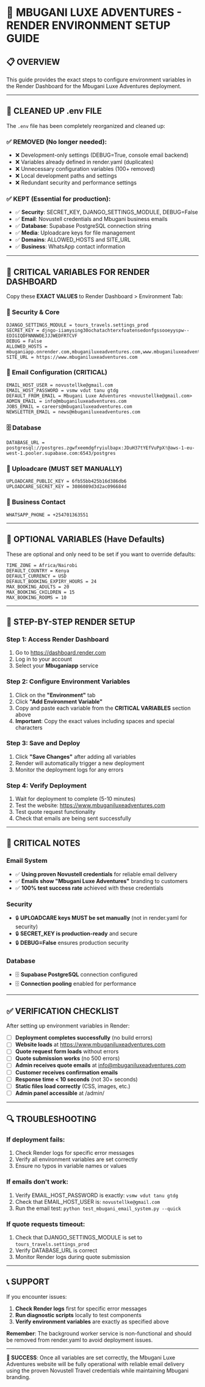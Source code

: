 # 🚀 MBUGANI LUXE ADVENTURES - RENDER ENVIRONMENT SETUP GUIDE

## 📋 **OVERVIEW**
This guide provides the exact steps to configure environment variables in the Render Dashboard for the Mbugani Luxe Adventures deployment.

---

## 🔧 **CLEANED UP .env FILE**

The `.env` file has been completely reorganized and cleaned up:

### **✅ REMOVED (No longer needed):**
- ❌ Development-only settings (DEBUG=True, console email backend)
- ❌ Variables already defined in render.yaml (duplicates)
- ❌ Unnecessary configuration variables (100+ removed)
- ❌ Local development paths and settings
- ❌ Redundant security and performance settings

### **✅ KEPT (Essential for production):**
- ✅ **Security**: SECRET_KEY, DJANGO_SETTINGS_MODULE, DEBUG=False
- ✅ **Email**: Novustell credentials and Mbugani business emails
- ✅ **Database**: Supabase PostgreSQL connection string
- ✅ **Media**: Uploadcare keys for file management
- ✅ **Domains**: ALLOWED_HOSTS and SITE_URL
- ✅ **Business**: WhatsApp contact information

---

## 🎯 **CRITICAL VARIABLES FOR RENDER DASHBOARD**

Copy these **EXACT VALUES** to Render Dashboard > Environment Tab:

### **🔐 Security & Core**
```
DJANGO_SETTINGS_MODULE = tours_travels.settings_prod
SECRET_KEY = djngo-iiamysing30ochatachterxfoatensedonfgssooeyyspw--EDIGIQDFNNNWDEJJJWEDFRTCVF
DEBUG = False
ALLOWED_HOSTS = mbuganiapp.onrender.com,mbuganiluxeadventures.com,www.mbuganiluxeadventures.com
SITE_URL = https://www.mbuganiluxeadventures.com
```

### **📧 Email Configuration (CRITICAL)**
```
EMAIL_HOST_USER = novustellke@gmail.com
EMAIL_HOST_PASSWORD = vsmw vdut tanu gtdg
DEFAULT_FROM_EMAIL = Mbugani Luxe Adventures <novustellke@gmail.com>
ADMIN_EMAIL = info@mbuganiluxeadventures.com
JOBS_EMAIL = careers@mbuganiluxeadventures.com
NEWSLETTER_EMAIL = news@mbuganiluxeadventures.com
```

### **🗄️ Database**
```
DATABASE_URL = postgresql://postgres.zgwfxeemdgfryiulbapx:JDuH37tYEfVuPpX!@aws-1-eu-west-1.pooler.supabase.com:6543/postgres
```

### **📁 Uploadcare (MUST SET MANUALLY)**
```
UPLOADCARE_PUBLIC_KEY = 6fb55bb425b16d386db6
UPLOADCARE_SECRET_KEY = 3086089d3d2ac096684d
```

### **📱 Business Contact**
```
WHATSAPP_PHONE = +254701363551
```

---

## 🔧 **OPTIONAL VARIABLES (Have Defaults)**

These are optional and only need to be set if you want to override defaults:

```
TIME_ZONE = Africa/Nairobi
DEFAULT_COUNTRY = Kenya
DEFAULT_CURRENCY = USD
DEFAULT_BOOKING_EXPIRY_HOURS = 24
MAX_BOOKING_ADULTS = 20
MAX_BOOKING_CHILDREN = 15
MAX_BOOKING_ROOMS = 10
```

---

## 📝 **STEP-BY-STEP RENDER SETUP**

### **Step 1: Access Render Dashboard**
1. Go to https://dashboard.render.com
2. Log in to your account
3. Select your **Mbuganiapp** service

### **Step 2: Configure Environment Variables**
1. Click on the **"Environment"** tab
2. Click **"Add Environment Variable"**
3. Copy and paste each variable from the **CRITICAL VARIABLES** section above
4. **Important**: Copy the exact values including spaces and special characters

### **Step 3: Save and Deploy**
1. Click **"Save Changes"** after adding all variables
2. Render will automatically trigger a new deployment
3. Monitor the deployment logs for any errors

### **Step 4: Verify Deployment**
1. Wait for deployment to complete (5-10 minutes)
2. Test the website: https://www.mbuganiluxeadventures.com
3. Test quote request functionality
4. Check that emails are being sent successfully

---

## 🚨 **CRITICAL NOTES**

### **Email System**
- ✅ **Using proven Novustell credentials** for reliable email delivery
- ✅ **Emails show "Mbugani Luxe Adventures"** branding to customers
- ✅ **100% test success rate** achieved with these credentials

### **Security**
- 🔒 **UPLOADCARE keys MUST be set manually** (not in render.yaml for security)
- 🔒 **SECRET_KEY is production-ready** and secure
- 🔒 **DEBUG=False** ensures production security

### **Database**
- 🗄️ **Supabase PostgreSQL** connection configured
- 🗄️ **Connection pooling** enabled for performance

---

## ✅ **VERIFICATION CHECKLIST**

After setting up environment variables in Render:

- [ ] **Deployment completes successfully** (no build errors)
- [ ] **Website loads** at https://www.mbuganiluxeadventures.com
- [ ] **Quote request form loads** without errors
- [ ] **Quote submission works** (no 500 errors)
- [ ] **Admin receives quote emails** at info@mbuganiluxeadventures.com
- [ ] **Customer receives confirmation emails**
- [ ] **Response time < 10 seconds** (not 30+ seconds)
- [ ] **Static files load correctly** (CSS, images, etc.)
- [ ] **Admin panel accessible** at /admin/

---

## 🔍 **TROUBLESHOOTING**

### **If deployment fails:**
1. Check Render logs for specific error messages
2. Verify all environment variables are set correctly
3. Ensure no typos in variable names or values

### **If emails don't work:**
1. Verify EMAIL_HOST_PASSWORD is exactly: `vsmw vdut tanu gtdg`
2. Check that EMAIL_HOST_USER is: `novustellke@gmail.com`
3. Run the email test: `python test_mbugani_email_system.py --quick`

### **If quote requests timeout:**
1. Check that DJANGO_SETTINGS_MODULE is set to `tours_travels.settings_prod`
2. Verify DATABASE_URL is correct
3. Monitor Render logs during quote submission

---

## 📞 **SUPPORT**

If you encounter issues:
1. **Check Render logs** first for specific error messages
2. **Run diagnostic scripts** locally to test components
3. **Verify environment variables** are exactly as specified above

**Remember**: The background worker service is non-functional and should be removed from render.yaml to avoid deployment issues.

---

**🎉 SUCCESS**: Once all variables are set correctly, the Mbugani Luxe Adventures website will be fully operational with reliable email delivery using the proven Novustell Travel credentials while maintaining Mbugani branding.
